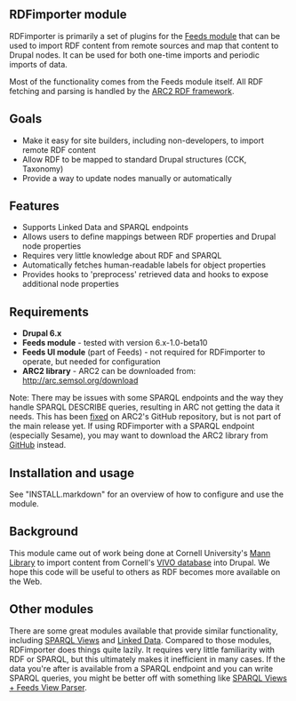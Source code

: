 RDFimporter module
------------------
RDFimporter is primarily a set of plugins for the [Feeds module][1] that can be used to import RDF content from remote sources and map that content to Drupal nodes. It can be used for both one-time imports and periodic imports of data.

Most of the functionality comes from the Feeds module itself. All RDF fetching and parsing is handled by the [ARC2 RDF framework][2].

[1]: http://drupal.org/project/feeds
[2]: http://arc.semsol.org/


Goals
-----
- Make it easy for site builders, including non-developers, to import remote RDF content
- Allow RDF to be mapped to standard Drupal structures (CCK, Taxonomy)
- Provide a way to update nodes manually or automatically


Features
--------
- Supports Linked Data and SPARQL endpoints
- Allows users to define mappings between RDF properties and Drupal node properties
- Requires very little knowledge about RDF and SPARQL
- Automatically fetches human-readable labels for object properties
- Provides hooks to 'preprocess' retrieved data and hooks to expose additional node properties


Requirements
------------
- **Drupal 6.x**
- **Feeds module** - tested with version 6.x-1.0-beta10
- **Feeds UI module** (part of Feeds) - not required for RDFimporter to operate, but needed for configuration
- **ARC2 library** - ARC2 can be downloaded from: http://arc.semsol.org/download

Note: There may be issues with some SPARQL endpoints and the way they handle SPARQL DESCRIBE queries, resulting in ARC not getting the data it needs. This has been [fixed][3] on ARC2's GitHub repository, but is not part of the main release yet. If using RDFimporter with a SPARQL endpoint (especially Sesame), you may want to download the ARC2 library from [GitHub][4] instead.

[3]: https://github.com/semsol/arc2/commit/3a59905fd5faf70505a18a147ba21dbb05e88389
[4]: https://github.com/semsol/arc2


Installation and usage
----------------------
See "INSTALL.markdown" for an overview of how to configure and use the module.


Background
----------
This module came out of work being done at Cornell University's [Mann Library][5] to import content from Cornell's [VIVO database][6] into Drupal. We hope this code will be useful to others as RDF becomes more available on the Web. 

[5]: http://mannlib.cornell.edu
[6]: http://vivo.cornell.edu


Other modules
-------------
There are some great modules available that provide similar functionality, including [SPARQL Views][7] and [Linked Data][8]. Compared to those modules, RDFimporter does things quite lazily. It requires very little familiarity with RDF or SPARQL, but this ultimately makes it inefficient in many cases. If the data you're after is available from a SPARQL endpoint and you can write SPARQL queries, you might be better off with something like [SPARQL Views + Feeds View Parser][9].

[7]: http://drupal.org/project/sparql_views
[8]: http://drupal.org/project/linked_data
[9]: http://lin-clark.com/blog/importing-syncing-content-external-sites-wikipedia

